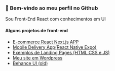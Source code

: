 <h3>👋 Bem-vindo ao meu perfil no Github</h3>
<p>Sou Front-End React com conhecimentos em UI</p>

           
             
<div><h4>Alguns projetos de front-end</h4></div>
<ul>
           <li><a target="_blank" href="https://ecommece-nextjs-app.vercel.app/">E-commerce React Next.js APP</a></li>
           <li><a target="_blank" href="https://github.com/fabionascimento1/reactnative-mobile-delivery-app">Mobile Delivery App(React Native Expo)</a></li>
           <li><a target="_blank" href="https://github.com/fabionascimento1/ui-portfolio#readme">Exemplos de Landing Pages (HTML CSS e JS)</a></li>
           <li><a target="_blank" href="http://fabionascimento.netlify.com/">Meu site em Wordpress</a></li>
           <li><a target="_blank" href="https://www.behance.net/fabiodonascimento">Behance UI (old)</a></li> 
</ul>
